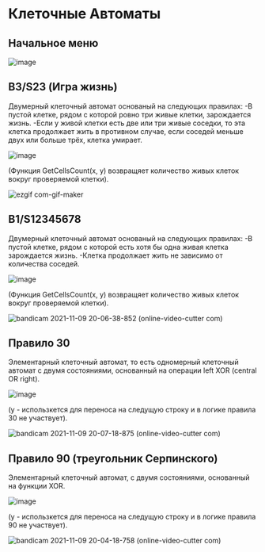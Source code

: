 # Клеточные Автоматы

## Начальное меню
![image](https://user-images.githubusercontent.com/52111046/140954448-9d1647b4-acad-4b0a-96e7-6c3f995c0346.png)

## B3/S23 (Игра жизнь)
Двумерный клеточный автомат основаный на следующих правилах:
-В пустой клетке, рядом с которой ровно три живые клетки, зарождается жизнь.
-Если у живой клетки есть две или три живые соседки, то эта клетка продолжает жить в противном случае, если соседей меньше двух или больше трёх, клетка умирает.

![image](https://user-images.githubusercontent.com/52111046/142525654-e765ce2c-6d9e-46b9-84df-0ad4306d7cec.png)

(Функция GetCellsCount(x, y) возвращяет количество живых клеток вокруг проверяемой клетки).

![ezgif com-gif-maker](https://user-images.githubusercontent.com/52111046/142083479-c6acc23b-900f-47c5-9567-6f0c46b1137f.gif)

## B1/S12345678
Двумерный клеточный автомат основаный на следующих правилах:
-В пустой клетке, рядом с которой есть хотя бы одна живая клетка зарождается жизнь.
-Клетка продолжает жить не зависимо от количества соседей.

![image](https://user-images.githubusercontent.com/52111046/142526475-a68efc0c-6c66-4a8e-b2e3-41a3dface0f6.png)

(Функция GetCellsCount(x, y) возвращяет количество живых клеток вокруг проверяемой клетки).

![bandicam 2021-11-09 20-06-38-852 (online-video-cutter com)](https://user-images.githubusercontent.com/52111046/140975793-e1558fa6-8e9d-4783-bc56-0d2a868638b5.gif)

## Правило 30
Элементарный клеточный автомат, то есть одномерный клеточный автомат с двумя состояниями, основанный на операции left XOR (central OR right).

![image](https://user-images.githubusercontent.com/52111046/142520673-206e6551-6d99-409f-b891-b753e39b497a.png)

(y - использкется для переноса на следущую строку и в логике правила 30 не участвует).

![bandicam 2021-11-09 20-07-18-875 (online-video-cutter com)](https://user-images.githubusercontent.com/52111046/142082209-ac0bc9d6-ebc0-4e24-b2d4-f283a08a6a8a.gif)

## Правило 90 (треугольник Серпинского)
Элементарный клеточный автомат, с двумя состояниями, основанный на функции XOR.

![image](https://user-images.githubusercontent.com/52111046/142520048-69959ae6-82e5-451f-9732-7418ecf143e8.png)

(y - использкется для переноса на следущую строку и в логике правила 90 не участвует).

![bandicam 2021-11-09 20-04-18-758 (online-video-cutter com)](https://user-images.githubusercontent.com/52111046/140975116-1d2afdb3-9367-4716-ab51-9adb12a4c39e.gif)


